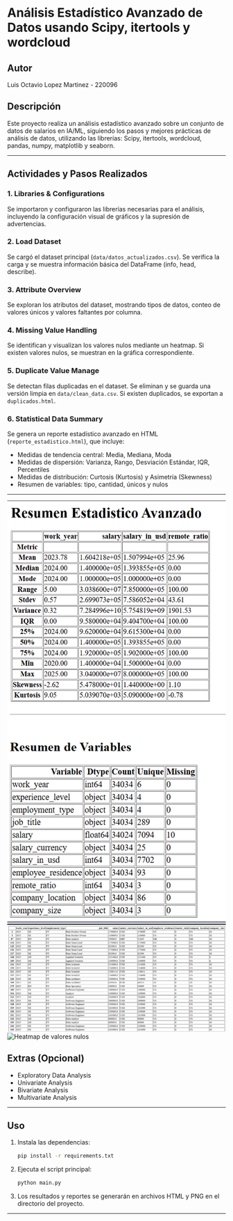 # Análisis Estadístico Avanzado de Datos usando Scipy, itertools y wordcloud

## Autor
Luis Octavio Lopez Martinez - 220096

## Descripción
Este proyecto realiza un análisis estadístico avanzado sobre un conjunto de datos de salarios en IA/ML, siguiendo los pasos y mejores prácticas de análisis de datos, utilizando las librerías: Scipy, itertools, wordcloud, pandas, numpy, matplotlib y seaborn.

---

## Actividades y Pasos Realizados

### 1. Libraries & Configurations
Se importaron y configuraron las librerías necesarias para el análisis, incluyendo la configuración visual de gráficos y la supresión de advertencias.


### 2. Load Dataset
Se cargó el dataset principal (`data/datos_actualizados.csv`). Se verifica la carga y se muestra información básica del DataFrame (info, head, describe).


### 3. Attribute Overview
Se exploran los atributos del dataset, mostrando tipos de datos, conteo de valores únicos y valores faltantes por columna.


### 4. Missing Value Handling
Se identifican y visualizan los valores nulos mediante un heatmap. Si existen valores nulos, se muestran en la gráfica correspondiente.


### 5. Duplicate Value Manage
Se detectan filas duplicadas en el dataset. Se eliminan y se guarda una versión limpia en `data/clean_data.csv`. Si existen duplicados, se exportan a `duplicados.html`.

### 6. Statistical Data Summary
Se genera un reporte estadístico avanzado en HTML (`reporte_estadistico.html`), que incluye:
- Medidas de tendencia central: Media, Mediana, Moda
- Medidas de dispersión: Varianza, Rango, Desviación Estándar, IQR, Percentiles
- Medidas de distribución: Curtosis (Kurtosis) y Asimetría (Skewness)
- Resumen de variables: tipo, cantidad, únicos y nulos

---

![Resumen Estadistico](assets/i1.png)
![Resumen de variables](assets/i2.png)
![Resumen de atributos](assets/i3.png)
![Heatmap de valores nulos](assets/imagen.png)




## Extras (Opcional)
- Exploratory Data Analysis
- Univariate Analysis
- Bivariate Analysis
- Multivariate Analysis

---

## Uso
1. Instala las dependencias:
   ```bash
   pip install -r requirements.txt
   ```
2. Ejecuta el script principal:
   ```bash
   python main.py
   ```
3. Los resultados y reportes se generarán en archivos HTML y PNG en el directorio del proyecto.

---
